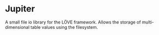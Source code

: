 Jupiter
=======

A small file io library for the LÖVE framework. Allows the storage of multi-dimensional table values using the filesystem.